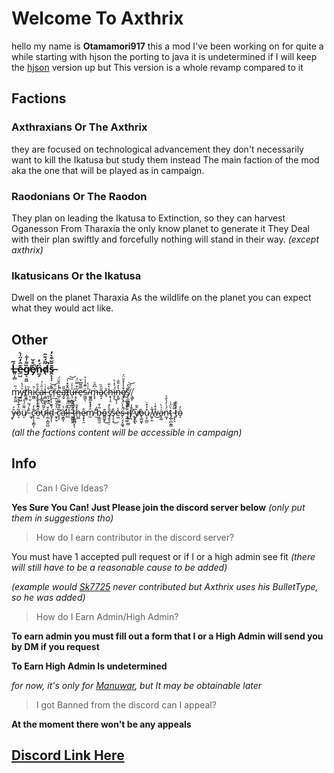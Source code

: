 # Welcome To Axthrix
hello my name is **Otamamori917**
this a mod I've been working on for quite a while starting with hjson the porting to java it is undetermined if I will keep the [hjson](https://github.com/Otamamori917/Axthrix-Modded2) version up but This version is a whole revamp compared to it


## Factions

### Axthraxians Or The Axthrix
they are focused on technological advancement 
they don't necessarily want to kill the Ikatusa but study them instead 
The main faction of the mod aka the one that will be played as in campaign.

### Raodonians Or The Raodon
They plan on leading the Ikatusa to Extinction, so they can harvest Oganesson From Tharaxia the only know planet to generate it
They Deal with their plan swiftly and forcefully nothing will stand in their way. *(except axthrix)*

### Ikatusicans Or the Ikatusa
Dwell on the planet Tharaxia 
As the wildlife on the planet you can expect what they would act like.

## Other
### Ĺ̶͈̜̻͂e̵̲̺͊̑̓̈͑̀g̸͉͍͖̏͌̍͋e̸̡̽̊̌̚n̴̻̗̈́̓d̸͎͂̈́͊̑͘̚s̶̭̙̣͎͊̆̆͒̀̒
m̷͔̭̰̲͗̏y̵͍͖͐͗̔ṯ̸̮͇̾h̴̤̜̬̑ḭ̵̳̑c̵̡̥̙̹̠̟̐͛̄a̴̩̙̳͗̋͑́ͅl̵͔̻̮̺͗̇ͅ ̵̼͕̮͍̭͋c̷̨̨̘͉̮͐̂̕̚͝ř̴̹̫̈́e̵̺̜̤̗̔̓̏̌̈́̚a̶̡̛̬̎̋ţ̸̫̤̮̂̐̽̍͠͝u̶͉̤͙̻͍̯̾͐͗͘͘ŗ̶̥̃͒̿̈́ͅe̵̹̿͌͆̌̕s̴͖͖̖͗̈͊̾͑͛/̴͖͍̳̙̖̉͗̀ͅm̶̢̞͑͆̂̈ă̷̭̝̑̏c̷̘̆ḥ̷̢͎̤͛̐ḯ̶̱̩͑̒͐͜ͅͅn̴̞͈̔̓̎̐ȩ̸̹͎͒͐̾̊̆̈́š̸̗̣̫̪͇̠ ̸̹̳̙̀͂͆͝

y̶̢̆͐ȍ̷͔̔͊̒̊̌ü̸͔͌̈́̔ ̵̓̀́̃ ̼̘͘c̷̢̛̜̖̝̻͎̐̓ọ̶̫͒͌̌͗̃̕ừ̷̞̌͂̏ḷ̶̲͕̪͈̺̌ḏ̴̡̩̜́̌ ̵̼̙̬̈͛̓̑̌̂c̷̛̞͎̃̎͌̿à̶̛͙͇̝̔l̴̬͋͗l̶͎̆͆̀͌ ̷̬̳͈̯̐̄̀́͛t̴͓̭̳̻͙̓̂̽̐ͅh̶̺̲̽̐ȩ̵̞̠̯̊m̸̰̓͛́͐ ̵̫̄̒b̵͎͇̰̫͂̍̄ô̴͇͚̝͜ş̸̮̠̠̜̎̀͒s̴̨̝͕͛͜e̴̤̲̾s̶̨̤̘͓͚͉̈́̓̈́͛̚͠ ̴͉͍͚͋̽̓͆i̶͎̥̦̮̻̿͊f̸͓̪̄̾ ̷̙͔̆ͅͅỳ̸̢̪̂̃̕ͅò̶̢͚͖ͅu̷̧̹͇̤̽̓̽̈ ̸̼̟̭̐̇ẘ̵͒͑͜ȧ̵̝͚͗̀n̴̰̘̈́͗̒̔̑͛t̴̡̲̖̪̝͇͛̈́͑ ̵̧͕͉̅͂̏̌t̷̙͑̀̂̑̚ò̴̝̓


 *(all the factions content will be accessible in campaign)*


## Info

> Can I Give Ideas?

  **Yes Sure You Can!
  Just Please join the discord server below**
  *(only put them in suggestions tho)*


> How do I earn contributor in the discord server?
  
  You must have 1 accepted pull request or if I or a high admin see fit 
  *(there will still have to be a reasonable cause to be added)*
  
  *(example would [Sk7725](https://github.com/sk7725) never contributed but Axthrix uses his BulletType, so he was added)*

> How do I Earn Admin/High Admin?
  
  **To earn admin you must fill out a form that
  I or a High Admin will send you by DM if you request**


  **To Earn High Admin Is undetermined** 

  *for now, it's only for [Manuwar](https://github.com/ManuWar73), but It may be obtainable later*

> I got Banned from the discord can I appeal?

  **At the moment there won't be any appeals**

## [Discord Link Here](https://discord.com/invite/7umsXagNsb)

